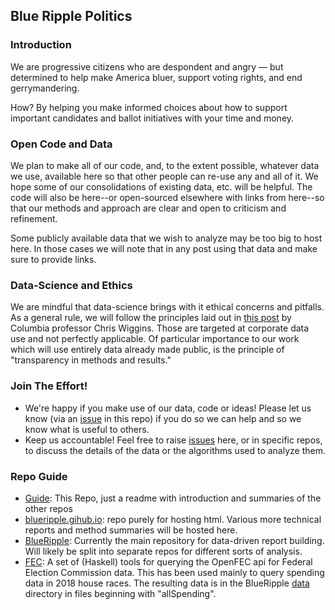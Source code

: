 ## Blue Ripple Politics 

### Introduction
We are progressive citizens who are despondent and angry — 
but determined to help make America bluer, support voting rights, and end gerrymandering.

How? By helping you make informed choices about how to 
support important candidates and ballot initiatives with your time and money.

### Open Code and Data
We plan to make all of our code, and, to the extent possible, 
whatever data we use, available here
so that other people can re-use any and all of it.  We hope some of our consolidations
of existing data, etc. will be helpful.  The code will also be here--or open-sourced
elsewhere with links from here--so that our methods and approach are clear and open
to criticism and refinement.

Some publicly available data that we wish to analyze may be too big to host here. In 
those  cases we will note that in any post using that data and make sure to provide links.

### Data-Science and Ethics
We are mindful that data-science brings with it ethical concerns and pitfalls.  As 
a general rule, we will follow the principles laid out in 
[this post](https://datascience.columbia.edu/ethical-principles-okrs-and-kpis-what-youtube-and-facebook-could-learn-tukey)
by Columbia professor Chris Wiggins. Those are targeted at corporate data use and not
perfectly applicable. Of particular importance to our work which will use
entirely data already made public, is the principle of "transparency in methods and results." 

### Join The Effort!
- We're happy if you make use of our data, code or ideas! Please let us
know (via an [issue](https://github.com/blueripple/Guide/issues) 
in this repo) 
if you do so we can help and so we know what is useful to others.
- Keep us accountable!  Feel free to raise 
[issues](https://github.com/blueripple/Guide/issues) here,
or in specific repos, to discuss the details
of the data or the algorithms used to analyze them.


### Repo Guide
- [Guide](https://github.com/blueripple/Guide): 
This Repo, just a readme with introduction and summaries of the other repos
- [blueripple.gihub.io](https://github.com/blueripple/blueripple.github.io): 
repo purely for hosting html.  Various more technical
reports and method summaries will be hosted here.
- [BlueRipple](https://github.com/blueripple/BlueRipple): 
Currently the main repository for data-driven report building.  Will 
likely be split into separate repos for different sorts of analysis.
- [FEC](https://github.com/blueripple/FEC): 
A set of (Haskell) tools for querying the OpenFEC api for Federal
Election Commission data.  This has been used mainly to query spending data
in 2018 house races.  The resulting data is in the 
BlueRipple [data](https://github.com/blueripple/BlueRipple/tree/master/data)
directory in files beginning with "allSpending".

